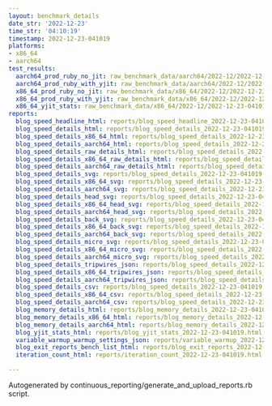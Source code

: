 ```yaml
---
layout: benchmark_details
date_str: '2022-12-23'
time_str: '04:10:19'
timestamp: 2022-12-23-041019
platforms:
- x86_64
- aarch64
test_results:
  aarch64_prod_ruby_no_jit: raw_benchmark_data/aarch64/2022-12/2022-12-23-041019_basic_benchmark_aarch64_prod_ruby_no_jit.json
  aarch64_prod_ruby_with_yjit: raw_benchmark_data/aarch64/2022-12/2022-12-23-041019_basic_benchmark_aarch64_prod_ruby_with_yjit.json
  x86_64_prod_ruby_no_jit: raw_benchmark_data/x86_64/2022-12/2022-12-23-041019_basic_benchmark_x86_64_prod_ruby_no_jit.json
  x86_64_prod_ruby_with_yjit: raw_benchmark_data/x86_64/2022-12/2022-12-23-041019_basic_benchmark_x86_64_prod_ruby_with_yjit.json
  x86_64_yjit_stats: raw_benchmark_data/x86_64/2022-12/2022-12-23-041019_basic_benchmark_x86_64_yjit_stats.json
reports:
  blog_speed_headline_html: reports/blog_speed_headline_2022-12-23-041019.html
  blog_speed_details_html: reports/blog_speed_details_2022-12-23-041019.html
  blog_speed_details_x86_64_html: reports/blog_speed_details_2022-12-23-041019.x86_64.html
  blog_speed_details_aarch64_html: reports/blog_speed_details_2022-12-23-041019.aarch64.html
  blog_speed_details_raw_details_html: reports/blog_speed_details_2022-12-23-041019.raw_details.html
  blog_speed_details_x86_64_raw_details_html: reports/blog_speed_details_2022-12-23-041019.x86_64.raw_details.html
  blog_speed_details_aarch64_raw_details_html: reports/blog_speed_details_2022-12-23-041019.aarch64.raw_details.html
  blog_speed_details_svg: reports/blog_speed_details_2022-12-23-041019.svg
  blog_speed_details_x86_64_svg: reports/blog_speed_details_2022-12-23-041019.x86_64.svg
  blog_speed_details_aarch64_svg: reports/blog_speed_details_2022-12-23-041019.aarch64.svg
  blog_speed_details_head_svg: reports/blog_speed_details_2022-12-23-041019.head.svg
  blog_speed_details_x86_64_head_svg: reports/blog_speed_details_2022-12-23-041019.x86_64.head.svg
  blog_speed_details_aarch64_head_svg: reports/blog_speed_details_2022-12-23-041019.aarch64.head.svg
  blog_speed_details_back_svg: reports/blog_speed_details_2022-12-23-041019.back.svg
  blog_speed_details_x86_64_back_svg: reports/blog_speed_details_2022-12-23-041019.x86_64.back.svg
  blog_speed_details_aarch64_back_svg: reports/blog_speed_details_2022-12-23-041019.aarch64.back.svg
  blog_speed_details_micro_svg: reports/blog_speed_details_2022-12-23-041019.micro.svg
  blog_speed_details_x86_64_micro_svg: reports/blog_speed_details_2022-12-23-041019.x86_64.micro.svg
  blog_speed_details_aarch64_micro_svg: reports/blog_speed_details_2022-12-23-041019.aarch64.micro.svg
  blog_speed_details_tripwires_json: reports/blog_speed_details_2022-12-23-041019.tripwires.json
  blog_speed_details_x86_64_tripwires_json: reports/blog_speed_details_2022-12-23-041019.x86_64.tripwires.json
  blog_speed_details_aarch64_tripwires_json: reports/blog_speed_details_2022-12-23-041019.aarch64.tripwires.json
  blog_speed_details_csv: reports/blog_speed_details_2022-12-23-041019.csv
  blog_speed_details_x86_64_csv: reports/blog_speed_details_2022-12-23-041019.x86_64.csv
  blog_speed_details_aarch64_csv: reports/blog_speed_details_2022-12-23-041019.aarch64.csv
  blog_memory_details_html: reports/blog_memory_details_2022-12-23-041019.html
  blog_memory_details_x86_64_html: reports/blog_memory_details_2022-12-23-041019.x86_64.html
  blog_memory_details_aarch64_html: reports/blog_memory_details_2022-12-23-041019.aarch64.html
  blog_yjit_stats_html: reports/blog_yjit_stats_2022-12-23-041019.html
  variable_warmup_warmup_settings_json: reports/variable_warmup_2022-12-23-041019.warmup_settings.json
  blog_exit_reports_bench_list_html: reports/blog_exit_reports_2022-12-23-041019.bench_list.html
  iteration_count_html: reports/iteration_count_2022-12-23-041019.html

---
```

Autogenerated by continuous_reporting/generate_and_upload_reports.rb script.
